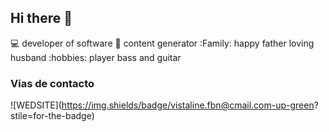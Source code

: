 ## Hi there 👋

:computer: developer of software 
:pencil: content generator
:Family: happy father loving husband
:hobbies: player bass and guitar
### Vias de contacto

![WEDSITE](https://img.shields/badge/vistaline.fbn@cmail.com-up-green?
stile=for-the-badge)